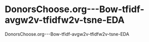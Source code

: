 # DonorsChoose.org---Bow-tfidf-avgw2v-tfidfw2v-tsne-EDA
DonorsChoose.org---Bow-tfidf-avgw2v-tfidfw2v-tsne-EDA
